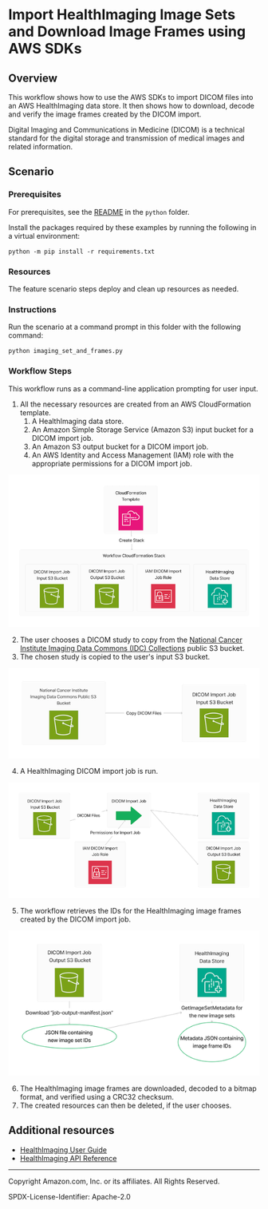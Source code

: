 # Import HealthImaging Image Sets and Download Image Frames using AWS SDKs

## Overview

This workflow shows how to use the AWS SDKs to import DICOM files into
an AWS HealthImaging data store. It then shows how to download, decode and verify the image
frames created by the DICOM import.

Digital Imaging and Communications in Medicine (DICOM) is a technical standard for the digital storage and transmission of medical images and related information.

## Scenario

### Prerequisites

For prerequisites, see the [README](../../README.md#Prerequisites) in the `python` folder.

Install the packages required by these examples by running the following in a virtual environment:

```
python -m pip install -r requirements.txt
```

### Resources

The feature scenario steps deploy and clean up resources as needed.

### Instructions

Run the scenario at a command prompt in this folder with the following command:

```
python imaging_set_and_frames.py
```

### Workflow Steps

This workflow runs as a command-line application prompting for user input.

1. All the necessary resources are created from an AWS CloudFormation template.
    1. A HealthImaging data store.
    2. An Amazon Simple Storage Service (Amazon S3) input bucket for a DICOM import job.
    3. An Amazon S3 output bucket for a DICOM import job.
    4. An AWS Identity and Access Management (IAM) role with the appropriate permissions for a DICOM import job.

![CloudFormation stack diagram](../../../../scenarios/features/healthimaging_image_sets/.images/cfn_stack.png)

2. The user chooses a DICOM study to copy from the [National Cancer Institute Imaging Data Commons (IDC) Collections](https://registry.opendata.aws/nci-imaging-data-commons/) public S3 bucket.
3. The chosen study is copied to the user's input S3 bucket.

![DICOM copy diagram](../../../../scenarios/features/healthimaging_image_sets/.images/copy_dicom.png)

4. A HealthImaging DICOM import job is run.

![DICOM import diagram](../../../../scenarios/features/healthimaging_image_sets/.images/dicom_import.png)

5. The workflow retrieves the IDs for the HealthImaging image frames created by the DICOM import job.

![Image frame ID retrieval diagram](../../../../scenarios/features/healthimaging_image_sets/.images/get_image_frame_ids.png)

6. The HealthImaging image frames are downloaded, decoded to a bitmap format, and verified using a CRC32 checksum.
7. The created resources can then be deleted, if the user chooses.


## Additional resources

* [HealthImaging User Guide](https://docs.aws.amazon.com/healthimaging/latest/devguide/what-is.html)
* [HealthImaging API Reference](https://docs.aws.amazon.com/healthimaging/latest/APIReference/Welcome.html)

---

Copyright Amazon.com, Inc. or its affiliates. All Rights Reserved.

SPDX-License-Identifier: Apache-2.0